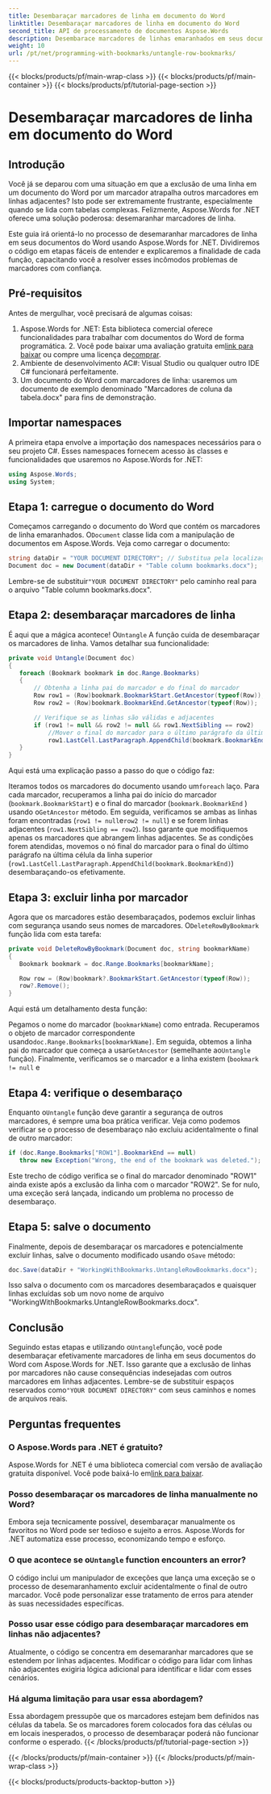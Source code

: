 ```yaml
---
title: Desembaraçar marcadores de linha em documento do Word
linktitle: Desembaraçar marcadores de linha em documento do Word
second_title: API de processamento de documentos Aspose.Words
description: Desembarace marcadores de linhas emaranhados em seus documentos do Word com facilidade usando Aspose.Words for .NET. Este guia orienta você no processo para um gerenciamento de favoritos mais limpo e seguro.
weight: 10
url: /pt/net/programming-with-bookmarks/untangle-row-bookmarks/
---
```


{{< blocks/products/pf/main-wrap-class >}}
{{< blocks/products/pf/main-container >}}
{{< blocks/products/pf/tutorial-page-section >}}

# Desembaraçar marcadores de linha em documento do Word

## Introdução

Você já se deparou com uma situação em que a exclusão de uma linha em um documento do Word por um marcador atrapalha outros marcadores em linhas adjacentes? Isto pode ser extremamente frustrante, especialmente quando se lida com tabelas complexas. Felizmente, Aspose.Words for .NET oferece uma solução poderosa: desemaranhar marcadores de linha. 

Este guia irá orientá-lo no processo de desemaranhar marcadores de linha em seus documentos do Word usando Aspose.Words for .NET. Dividiremos o código em etapas fáceis de entender e explicaremos a finalidade de cada função, capacitando você a resolver esses incômodos problemas de marcadores com confiança.

## Pré-requisitos

Antes de mergulhar, você precisará de algumas coisas:

1.  Aspose.Words for .NET: Esta biblioteca comercial oferece funcionalidades para trabalhar com documentos do Word de forma programática. 2. Você pode baixar uma avaliação gratuita em[link para baixar](https://releases.aspose.com/words/net/) ou compre uma licença de[comprar](https://purchase.aspose.com/buy).
3. Ambiente de desenvolvimento AC#: Visual Studio ou qualquer outro IDE C# funcionará perfeitamente.
4. Um documento do Word com marcadores de linha: usaremos um documento de exemplo denominado "Marcadores de coluna da tabela.docx" para fins de demonstração.

## Importar namespaces

A primeira etapa envolve a importação dos namespaces necessários para o seu projeto C#. Esses namespaces fornecem acesso às classes e funcionalidades que usaremos no Aspose.Words for .NET:

```csharp
using Aspose.Words;
using System;
```

## Etapa 1: carregue o documento do Word

 Começamos carregando o documento do Word que contém os marcadores de linha emaranhados. O`Document` classe lida com a manipulação de documentos em Aspose.Words. Veja como carregar o documento:

```csharp
string dataDir = "YOUR DOCUMENT DIRECTORY"; // Substitua pela localização do seu documento
Document doc = new Document(dataDir + "Table column bookmarks.docx");
```

 Lembre-se de substituir`"YOUR DOCUMENT DIRECTORY"` pelo caminho real para o arquivo "Table column bookmarks.docx".

## Etapa 2: desembaraçar marcadores de linha

 É aqui que a mágica acontece! O`Untangle` A função cuida de desembaraçar os marcadores de linha. Vamos detalhar sua funcionalidade:

```csharp
private void Untangle(Document doc)
{
   foreach (Bookmark bookmark in doc.Range.Bookmarks)
   {
	   // Obtenha a linha pai do marcador e do final do marcador
	   Row row1 = (Row)bookmark.BookmarkStart.GetAncestor(typeof(Row));
	   Row row2 = (Row)bookmark.BookmarkEnd.GetAncestor(typeof(Row));

	   // Verifique se as linhas são válidas e adjacentes
	   if (row1 != null && row2 != null && row1.NextSibling == row2)
		   //Mover o final do marcador para o último parágrafo da última célula da linha superior
		   row1.LastCell.LastParagraph.AppendChild(bookmark.BookmarkEnd);
   }
}
```

Aqui está uma explicação passo a passo do que o código faz:

 Iteramos todos os marcadores do documento usando um`foreach` laço.
Para cada marcador, recuperamos a linha pai do início do marcador (`bookmark.BookmarkStart`) e o final do marcador (`bookmark.BookmarkEnd` ) usando o`GetAncestor` método.
Em seguida, verificamos se ambas as linhas foram encontradas (`row1 != null`e`row2 != null`) e se forem linhas adjacentes (`row1.NextSibling == row2`). Isso garante que modifiquemos apenas os marcadores que abrangem linhas adjacentes.
Se as condições forem atendidas, movemos o nó final do marcador para o final do último parágrafo na última célula da linha superior (`row1.LastCell.LastParagraph.AppendChild(bookmark.BookmarkEnd)`) desembaraçando-os efetivamente.

## Etapa 3: excluir linha por marcador

 Agora que os marcadores estão desembaraçados, podemos excluir linhas com segurança usando seus nomes de marcadores. O`DeleteRowByBookmark` função lida com esta tarefa:

```csharp
private void DeleteRowByBookmark(Document doc, string bookmarkName)
{
   Bookmark bookmark = doc.Range.Bookmarks[bookmarkName];

   Row row = (Row)bookmark?.BookmarkStart.GetAncestor(typeof(Row));
   row?.Remove();
}
```

Aqui está um detalhamento desta função:

Pegamos o nome do marcador (`bookmarkName`) como entrada.
 Recuperamos o objeto de marcador correspondente usando`doc.Range.Bookmarks[bookmarkName]`.
Em seguida, obtemos a linha pai do marcador que começa a usar`GetAncestor` (semelhante ao`Untangle` função).
Finalmente, verificamos se o marcador e a linha existem (`bookmark != null` e

## Etapa 4: verifique o desembaraço

 Enquanto o`Untangle` função deve garantir a segurança de outros marcadores, é sempre uma boa prática verificar. Veja como podemos verificar se o processo de desembaraço não excluiu acidentalmente o final de outro marcador:

```csharp
if (doc.Range.Bookmarks["ROW1"].BookmarkEnd == null)
   throw new Exception("Wrong, the end of the bookmark was deleted.");
```

Este trecho de código verifica se o final do marcador denominado "ROW1" ainda existe após a exclusão da linha com o marcador "ROW2". Se for nulo, uma exceção será lançada, indicando um problema no processo de desembaraço. 

## Etapa 5: salve o documento

 Finalmente, depois de desembaraçar os marcadores e potencialmente excluir linhas, salve o documento modificado usando o`Save` método:

```csharp
doc.Save(dataDir + "WorkingWithBookmarks.UntangleRowBookmarks.docx");
```

Isso salva o documento com os marcadores desembaraçados e quaisquer linhas excluídas sob um novo nome de arquivo "WorkingWithBookmarks.UntangleRowBookmarks.docx". 

## Conclusão

 Seguindo estas etapas e utilizando o`Untangle`função, você pode desembaraçar efetivamente marcadores de linha em seus documentos do Word com Aspose.Words for .NET. Isso garante que a exclusão de linhas por marcadores não cause consequências indesejadas com outros marcadores em linhas adjacentes. Lembre-se de substituir espaços reservados como`"YOUR DOCUMENT DIRECTORY"` com seus caminhos e nomes de arquivos reais.

## Perguntas frequentes

### O Aspose.Words para .NET é gratuito?

 Aspose.Words for .NET é uma biblioteca comercial com versão de avaliação gratuita disponível. Você pode baixá-lo em[link para baixar](https://releases.aspose.com/words/net/).

### Posso desembaraçar os marcadores de linha manualmente no Word?

Embora seja tecnicamente possível, desembaraçar manualmente os favoritos no Word pode ser tedioso e sujeito a erros. Aspose.Words for .NET automatiza esse processo, economizando tempo e esforço.

###  O que acontece se o`Untangle` function encounters an error?

O código inclui um manipulador de exceções que lança uma exceção se o processo de desemaranhamento excluir acidentalmente o final de outro marcador. Você pode personalizar esse tratamento de erros para atender às suas necessidades específicas.

### Posso usar esse código para desembaraçar marcadores em linhas não adjacentes?

Atualmente, o código se concentra em desemaranhar marcadores que se estendem por linhas adjacentes. Modificar o código para lidar com linhas não adjacentes exigiria lógica adicional para identificar e lidar com esses cenários.

### Há alguma limitação para usar essa abordagem?

Essa abordagem pressupõe que os marcadores estejam bem definidos nas células da tabela. Se os marcadores forem colocados fora das células ou em locais inesperados, o processo de desembaraçar poderá não funcionar conforme o esperado.
{{< /blocks/products/pf/tutorial-page-section >}}

{{< /blocks/products/pf/main-container >}}
{{< /blocks/products/pf/main-wrap-class >}}

{{< blocks/products/products-backtop-button >}}
